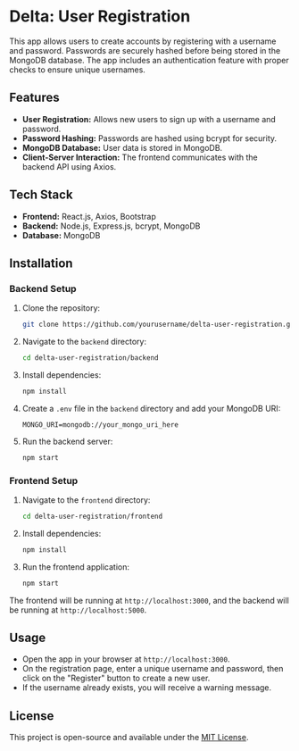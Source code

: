 # Delta: User Registration

This app allows users to create accounts by registering with a username and password. Passwords are securely hashed before being stored in the MongoDB database. The app includes an authentication feature with proper checks to ensure unique usernames.

## Features

- **User Registration:** Allows new users to sign up with a username and password.
- **Password Hashing:** Passwords are hashed using bcrypt for security.
- **MongoDB Database:** User data is stored in MongoDB.
- **Client-Server Interaction:** The frontend communicates with the backend API using Axios.

## Tech Stack

- **Frontend:** React.js, Axios, Bootstrap
- **Backend:** Node.js, Express.js, bcrypt, MongoDB
- **Database:** MongoDB

## Installation

### Backend Setup

1. Clone the repository:
    ```bash
    git clone https://github.com/yourusername/delta-user-registration.git
    ```

2. Navigate to the `backend` directory:
    ```bash
    cd delta-user-registration/backend
    ```

3. Install dependencies:
    ```bash
    npm install
    ```

4. Create a `.env` file in the `backend` directory and add your MongoDB URI:
    ```env
    MONGO_URI=mongodb://your_mongo_uri_here
    ```

5. Run the backend server:
    ```bash
    npm start
    ```

### Frontend Setup

1. Navigate to the `frontend` directory:
    ```bash
    cd delta-user-registration/frontend
    ```

2. Install dependencies:
    ```bash
    npm install
    ```

3. Run the frontend application:
    ```bash
    npm start
    ```

The frontend will be running at `http://localhost:3000`, and the backend will be running at `http://localhost:5000`.

## Usage

- Open the app in your browser at `http://localhost:3000`.
- On the registration page, enter a unique username and password, then click on the "Register" button to create a new user.
- If the username already exists, you will receive a warning message.


## License

This project is open-source and available under the [MIT License](LICENSE).
